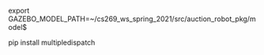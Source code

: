 export GAZEBO_MODEL_PATH=~/cs269_ws_spring_2021/src/auction_robot_pkg/model$

pip install multipledispatch